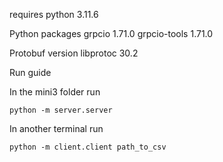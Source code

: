 requires python 3.11.6 

Python packages
grpcio 1.71.0 grpcio-tools 1.71.0

Protobuf version
libprotoc 30.2 

Run guide

In the mini3 folder run 

`python -m server.server`

In another terminal run

`python -m client.client path_to_csv`
